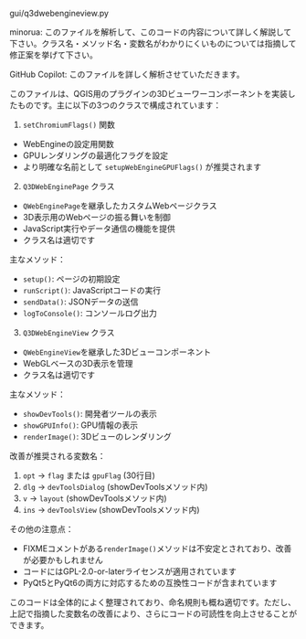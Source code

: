 gui/q3dwebengineview.py

minorua: このファイルを解析して、このコードの内容について詳しく解説して下さい。クラス名・メソッド名・変数名がわかりにくいものについては指摘して修正案を挙げて下さい。

GitHub Copilot: このファイルを詳しく解析させていただきます。

このファイルは、QGIS用のプラグインの3Dビューワーコンポーネントを実装したものです。主に以下の3つのクラスで構成されています：

1. `setChromiumFlags()` 関数
- WebEngineの設定用関数
- GPUレンダリングの最適化フラグを設定
- より明確な名前として `setupWebEngineGPUFlags()` が推奨されます

2. `Q3DWebEnginePage` クラス
- `QWebEnginePage`を継承したカスタムWebページクラス
- 3D表示用のWebページの振る舞いを制御
- JavaScript実行やデータ通信の機能を提供
- クラス名は適切です

主なメソッド：
- `setup()`: ページの初期設定
- `runScript()`: JavaScriptコードの実行
- `sendData()`: JSONデータの送信
- `logToConsole()`: コンソールログ出力

3. `Q3DWebEngineView` クラス
- `QWebEngineView`を継承した3Dビューコンポーネント
- WebGLベースの3D表示を管理
- クラス名は適切です

主なメソッド：
- `showDevTools()`: 開発者ツールの表示
- `showGPUInfo()`: GPU情報の表示
- `renderImage()`: 3Dビューのレンダリング

改善が推奨される変数名：
1. `opt` → `flag` または `gpuFlag` (30行目)
2. `dlg` → `devToolsDialog` (showDevToolsメソッド内)
3. `v` → `layout` (showDevToolsメソッド内)
4. `ins` → `devToolsView` (showDevToolsメソッド内)

その他の注意点：
- FIXMEコメントがある`renderImage()`メソッドは不安定とされており、改善が必要かもしれません
- コードにはGPL-2.0-or-laterライセンスが適用されています
- PyQt5とPyQt6の両方に対応するための互換性コードが含まれています

このコードは全体的によく整理されており、命名規則も概ね適切です。ただし、上記で指摘した変数名の改善により、さらにコードの可読性を向上させることができます。